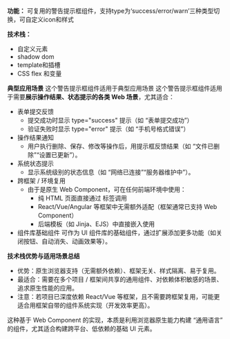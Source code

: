 **功能：**
可复用的警告提示框组件，支持type为‘success/error/warn’三种类型切换，可自定义icon和样式

**技术栈：**
- 自定义元素
- shadow dom
- template和插槽
- CSS flex 和变量

**典型应用场景**
这个警告提示框组件适用于典型应用场景
这个警告提示框组件适用于需要**展示操作结果、状态提示的各类 Web 场景**，尤其适合：
- 表单提交反馈
  - 提交成功时显示 type="success" 提示（如 “表单提交成功”）
  - 验证失败时显示 type="error" 提示（如 “手机号格式错误”）
- 操作结果通知
  - 用户执行删除、保存、修改等操作后，用提示框反馈结果（如 “文件已删除”“设置已更新”）。
- 系统状态提示
  - 显示系统级别的状态信息（如 “网络已连接”“服务器维护中”）。
- 跨框架 / 环境复用
  - 由于是原生 Web Component，可在任何前端环境中使用：
    - 纯 HTML 页面直接通过 <alert-box> 标签调用
    - React/Vue/Angular 等框架中无需额外适配（框架通常已支持 Web Component）
    - 后端模板（如 Jinja、EJS）中直接嵌入使用
- 组件库基础组件
可作为 UI 组件库的基础组件，通过扩展添加更多功能（如关闭按钮、自动消失、动画效果等）。


**技术栈优势与适用场景总结**
- 优势：原生浏览器支持（无需额外依赖）、框架无关、样式隔离、易于复用。
- 最适合：需要在多个项目 / 框架间共享的通用组件、对依赖体积敏感的场景、追求原生性能的应用。
- 注意：若项目已深度依赖 React/Vue 等框架，且不需要跨框架复用，可能更适合用框架自带的组件系统实现（开发效率更高）。
  
这种基于 Web Component 的实现，本质是利用浏览器原生能力构建 “通用语言” 的组件，尤其适合构建跨平台、低依赖的基础 UI 元素。